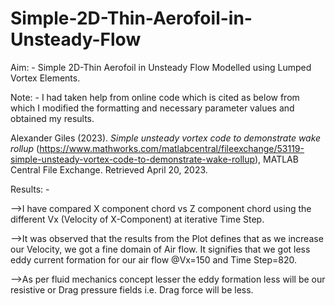 # Simple-2D-Thin-Aerofoil-in-Unsteady-Flow
Aim: - Simple 2D-Thin Aerofoil in Unsteady Flow Modelled using Lumped Vortex Elements.

Note: -
I had taken help from online code which is cited as below from which I modified the formatting and necessary parameter values and obtained my results.

Alexander Giles (2023). _Simple unsteady vortex code to demonstrate wake rollup_ (https://www.mathworks.com/matlabcentral/fileexchange/53119-simple-unsteady-vortex-code-to-demonstrate-wake-rollup), MATLAB Central File Exchange. Retrieved April 20, 2023.

Results: -

-->I have compared X component chord vs Z component chord using the different Vx (Velocity of X-Component) at iterative Time Step.

-->It was observed that the results from the Plot defines that as we increase our Velocity, we got a fine domain of Air flow. It signifies that we got less eddy current      formation for our air flow @Vx=150 and Time Step=820.

-->As per fluid mechanics concept lesser the eddy formation less will be our resistive or Drag pressure fields i.e. Drag force will be less.
